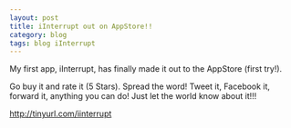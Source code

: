 ```yaml
---
layout: post
title: iInterrupt out on AppStore!!
category: blog
tags: blog iInterrupt
---
```

My first app, iInterrupt, has finally made it out to the AppStore (first try!).

<!-- excerpt -->

Go buy it and rate it (5 Stars). Spread the word! Tweet it, Facebook it, forward it, anything you can do! Just let the world know about it!!!

http://tinyurl.com/iinterrupt
